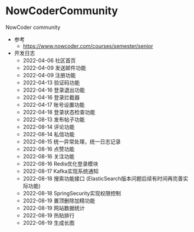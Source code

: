 # NowCoderCommunity
NowCoder community
- 参考
  - https://www.nowcoder.com/courses/semester/senior
- 开发日志
  - 2022-04-06 社区首页
  - 2022-04-09 发送邮件功能
  - 2022-04-09 注册功能
  - 2022-04-13 验证码功能
  - 2022-04-16 登录退出功能
  - 2022-04-16 登录拦截器
  - 2022-04-17 账号设置功能
  - 2022-04-18 登录状态检查功能
  - 2022-08-13 发布帖子功能
  - 2022-08-14 评论功能
  - 2022-08-14 私信功能
  - 2022-08-15 统一异常处理，统一日志记录
  - 2022-08-16 点赞功能
  - 2022-08-16 关注功能
  - 2022-08-16 Redis优化登录模块
  - 2022-08-17 Kafka实现系统通知
  - 2022-08-18 搜索功能接口 (ElasticSearch版本问题后续有时间再完善实际功能)
  - 2022-08-18 SpringSecurity实现权限控制
  - 2022-08-19 置顶删除加精功能
  - 2022-08-19 网站数据统计
  - 2022-08-19 热贴排行
  - 2022-08-19 生成长图